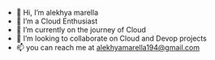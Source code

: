 - 👋 Hi, I’m alekhya marella
- 👀 I’m a Cloud Enthusiast
- 🌱 I’m currently on the journey of Cloud
- 💞️ I’m looking to collaborate on Cloud and Devop projects
- 📫 you can reach me at alekhyamarella194@gmail.com 

<!---
alekhyamarella194/alekhyamarella194 is a ✨ special ✨ repository because its `README.md` (this file) appears on your GitHub profile.
You can click the Preview link to take a look at your changes.
--->
